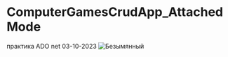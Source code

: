# ComputerGamesCrudApp_AttachedMode
 практика ADO net 03-10-2023
![Безымянный](https://github.com/fishman123456/ComputerGamesCrudApp_AttachedMode/assets/106389581/eb70160b-59dc-4bd5-9378-b4f926632fff)
